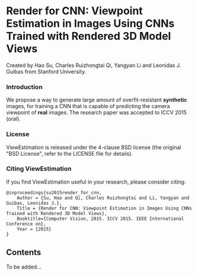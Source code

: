 # Render for CNN: Viewpoint Estimation in Images Using CNNs Trained with Rendered 3D Model Views
Created by Hao Su, Charles Ruizhongtai Qi, Yangyan Li and Leonidas J. Guibas from Stanford University.

### Introduction
We propose a way to generate large amount of overfit-resistant **synthetic** images, for training a CNN that is capable of predicting the camera viewpoint of **real** images. The research paper was accepted to ICCV 2015 (oral).

### License
ViewEstimation is released under the 4-clause BSD license (the original "BSD License", refer to the LICENSE file for details).

### Citing ViewEstimation
If you find ViewEstimation useful in your research, please consider citing:

    @inproceedings{su2015render_for_cnn,
        Author = {Su, Hao and Qi, Charles Ruizhongtai and Li, Yangyan and Guibas, Leonidas J.},
        Title = {Render for CNN: Viewpoint Estimation in Images Using CNNs Trained with Rendered 3D Model Views},
        Booktitle={Computer Vision, 2015. ICCV 2015. IEEE International Conference on},
        Year = {2015}
    }
    
## Contents
To be added...
